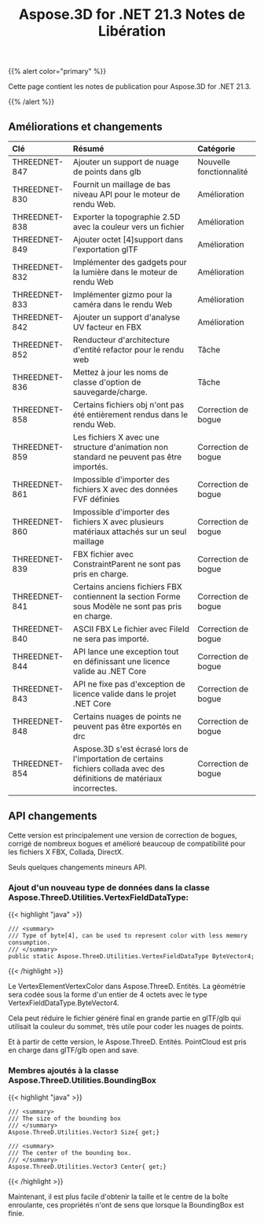 ﻿---
title: Aspose.3D for .NET 21.3 Notes de Libération
type: docs
weight: 10
url: /fr/net/aspose-3d-for-net-21-3-release-notes/
---
{{% alert color="primary" %}}

Cette page contient les notes de publication pour Aspose.3D for .NET 21.3.

{{% /alert %}}
## **Améliorations et changements**

|**Clé**|**Résumé**|**Catégorie**|
|:- |:- |:- |
|THREEDNET-847 |Ajouter un support de nuage de points dans glb|Nouvelle fonctionnalité|
|THREEDNET-830 |Fournit un maillage de bas niveau API pour le moteur de rendu Web.|Amélioration|
|THREEDNET-838 |Exporter la topographie 2.5D avec la couleur vers un fichier|Amélioration|
|THREEDNET-849 |Ajouter octet [4]support dans l'exportation glTF|Amélioration|
|THREEDNET-832 |Implémenter des gadgets pour la lumière dans le moteur de rendu Web|Amélioration|
|THREEDNET-833 |Implémenter gizmo pour la caméra dans le rendu Web|Amélioration|
|THREEDNET-842 |Ajouter un support d'analyse UV facteur en FBX|Amélioration|
|THREEDNET-852 |Renducteur d'architecture d'entité refactor pour le rendu web|Tâche|
|THREEDNET-836 |Mettez à jour les noms de classe d'option de sauvegarde/charge.|Tâche|
|THREEDNET-858 |Certains fichiers obj n'ont pas été entièrement rendus dans le rendu Web.|Correction de bogue|
|THREEDNET-859 |Les fichiers X avec une structure d'animation non standard ne peuvent pas être importés.|Correction de bogue|
|THREEDNET-861 |Impossible d'importer des fichiers X avec des données FVF définies|Correction de bogue|
|THREEDNET-860 |Impossible d'importer des fichiers X avec plusieurs matériaux attachés sur un seul maillage|Correction de bogue|
|THREEDNET-839 |FBX fichier avec ConstraintParent ne sont pas pris en charge.|Correction de bogue|
|THREEDNET-841 |Certains anciens fichiers FBX contiennent la section Forme sous Modèle ne sont pas pris en charge.|Correction de bogue|
|THREEDNET-840 |ASCII FBX Le fichier avec FileId ne sera pas importé.|Correction de bogue|
|THREEDNET-844 |API lance une exception tout en définissant une licence valide au .NET Core|Correction de bogue|
|THREEDNET-843 |API ne fixe pas d'exception de licence valide dans le projet .NET Core|Correction de bogue|
|THREEDNET-848 |Certains nuages de points ne peuvent pas être exportés en drc|Correction de bogue|
|THREEDNET-854 |Aspose.3D s'est écrasé lors de l'importation de certains fichiers collada avec des définitions de matériaux incorrectes.|Correction de bogue|


## API changements ##


Cette version est principalement une version de correction de bogues, corrigé de nombreux bogues et amélioré beaucoup de compatibilité pour les fichiers X FBX, Collada, DirectX.


Seuls quelques changements mineurs API.

### Ajout d'un nouveau type de données dans la classe Aspose.ThreeD.Utilities.VertexFieldDataType:

{{< highlight "java" >}}

    /// <summary>
    /// Type of byte[4], can be used to represent color with less memory consumption.
    /// </summary>
    public static Aspose.ThreeD.Utilities.VertexFieldDataType ByteVector4;

{{< /highlight >}}

Le VertexElementVertexColor dans Aspose.ThreeD. Entités. La géométrie sera codée sous la forme d'un entier de 4 octets avec le type VertexFieldDataType.ByteVector4.

Cela peut réduire le fichier généré final en grande partie en glTF/glb qui utilisait la couleur du sommet, très utile pour coder les nuages de points.

Et à partir de cette version, le Aspose.ThreeD. Entités. PointCloud est pris en charge dans glTF/glb open and save.



### Membres ajoutés à la classe Aspose.ThreeD.Utilities.BoundingBox


{{< highlight "java" >}}


    /// <summary>
    /// The size of the bounding box
    /// </summary>
    Aspose.ThreeD.Utilities.Vector3 Size{ get;}

    /// <summary>
    /// The center of the bounding box.
    /// </summary>
    Aspose.ThreeD.Utilities.Vector3 Center{ get;}

{{< /highlight >}}

Maintenant, il est plus facile d'obtenir la taille et le centre de la boîte enroulante, ces propriétés n'ont de sens que lorsque la BoundingBox est finie.

